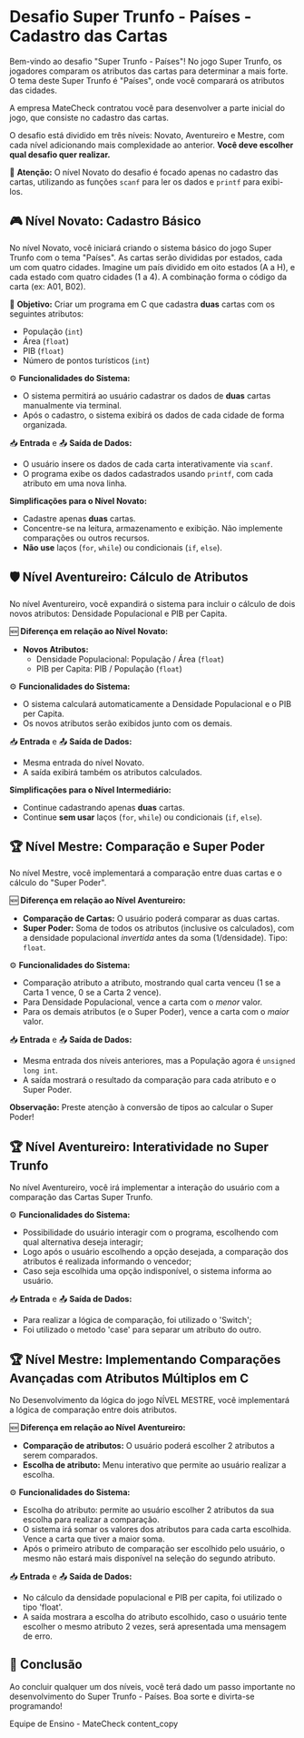 # Desafio Super Trunfo - Países - Cadastro das Cartas

Bem-vindo ao desafio "Super Trunfo - Países"! No jogo Super Trunfo, os jogadores comparam os atributos das cartas para determinar a mais forte. O tema deste Super Trunfo é "Países", onde você comparará os atributos das cidades.

A empresa MateCheck contratou você para desenvolver a parte inicial do jogo, que consiste no cadastro das cartas.

O desafio está dividido em três níveis: Novato, Aventureiro e Mestre, com cada nível adicionando mais complexidade ao anterior.  **Você deve escolher qual desafio quer realizar.**

🚨 **Atenção:** O nível Novato do desafio é focado apenas no cadastro das cartas, utilizando as funções `scanf` para ler os dados e `printf` para exibi-los.

## 🎮 Nível Novato: Cadastro Básico

No nível Novato, você iniciará criando o sistema básico do jogo Super Trunfo com o tema "Países". As cartas serão divididas por estados, cada um com quatro cidades.  Imagine um país dividido em oito estados (A a H), e cada estado com quatro cidades (1 a 4).  A combinação forma o código da carta (ex: A01, B02).

🚩 **Objetivo:** Criar um programa em C que cadastra **duas** cartas com os seguintes atributos:

*   População (`int`)
*   Área (`float`)
*   PIB (`float`)
*   Número de pontos turísticos (`int`)

⚙️ **Funcionalidades do Sistema:**

*   O sistema permitirá ao usuário cadastrar os dados de **duas** cartas manualmente via terminal.
*   Após o cadastro, o sistema exibirá os dados de cada cidade de forma organizada.

📥 **Entrada** e 📤 **Saída de Dados:**

*   O usuário insere os dados de cada carta interativamente via `scanf`.
*   O programa exibe os dados cadastrados usando `printf`, com cada atributo em uma nova linha.

**Simplificações para o Nível Novato:**

*   Cadastre apenas **duas** cartas.
*   Concentre-se na leitura, armazenamento e exibição. Não implemente comparações ou outros recursos.
*   **Não use** laços (`for`, `while`) ou condicionais (`if`, `else`).


## 🛡️ Nível Aventureiro: Cálculo de Atributos

No nível Aventureiro, você expandirá o sistema para incluir o cálculo de dois novos atributos: Densidade Populacional e PIB per Capita.

🆕 **Diferença em relação ao Nível Novato:**

*   **Novos Atributos:**
    *   Densidade Populacional: População / Área (`float`)
    *   PIB per Capita: PIB / População (`float`)

⚙️ **Funcionalidades do Sistema:**

*   O sistema calculará automaticamente a Densidade Populacional e o PIB per Capita.
*   Os novos atributos serão exibidos junto com os demais.

📥 **Entrada** e 📤 **Saída de Dados:**

*   Mesma entrada do nível Novato.
*   A saída exibirá também os atributos calculados.

**Simplificações para o Nível Intermediário:**

*   Continue cadastrando apenas **duas** cartas.
*   Continue **sem usar** laços (`for`, `while`) ou condicionais (`if`, `else`).



## 🏆 Nível Mestre: Comparação e Super Poder

No nível Mestre, você implementará a comparação entre duas cartas e o cálculo do "Super Poder".

🆕 **Diferença em relação ao Nível Aventureiro:**

*   **Comparação de Cartas:** O usuário poderá comparar as duas cartas.
*   **Super Poder:** Soma de todos os atributos (inclusive os calculados), com a densidade populacional *invertida* antes da soma (1/densidade).  Tipo: `float`.

⚙️ **Funcionalidades do Sistema:**

*   Comparação atributo a atributo, mostrando qual carta venceu (1 se a Carta 1 vence, 0 se a Carta 2 vence).
*   Para Densidade Populacional, vence a carta com o *menor* valor.
*   Para os demais atributos (e o Super Poder), vence a carta com o *maior* valor.

📥 **Entrada** e 📤 **Saída de Dados:**

*   Mesma entrada dos níveis anteriores, mas a População agora é `unsigned long int`.
*   A saída mostrará o resultado da comparação para cada atributo e o Super Poder.

**Observação:**  Preste atenção à conversão de tipos ao calcular o Super Poder!

## 🏆 Nível Aventureiro: Interatividade no Super Trunfo

No nível Aventureiro, você irá implementar a interação do usuário com a comparação das Cartas Super Trunfo.

⚙️ **Funcionalidades do Sistema:**

*   Possibilidade do usuário interagir com o programa, escolhendo com qual alternativa deseja interagir;
*   Logo após o usuário escolhendo a opção desejada, a comparação dos atributos é realizada informando o vencedor;
*   Caso seja escolhida uma opção indisponível, o sistema informa ao usuário.

📥 **Entrada** e 📤 **Saída de Dados:**

*   Para realizar a lógica de comparação, foi utilizado o 'Switch';
*   Foi utilizado o metodo 'case' para separar um atributo do outro.

## 🏆 Nível Mestre: Implementando Comparações Avançadas com Atributos Múltiplos em C

No Desenvolvimento da lógica do jogo NÍVEL MESTRE, você implementará a lógica de comparação entre dois atributos.

🆕 **Diferença em relação ao Nível Aventureiro:**

*   **Comparação de atributos:** O usuário poderá escolher 2 atributos a serem comparados.
*   **Escolha de atributo:** Menu interativo que permite ao usuário realizar a escolha.

⚙️ **Funcionalidades do Sistema:**

*   Escolha do atributo: permite ao usuário escolher 2 atributos da sua escolha para realizar a comparação.
*   O sistema irá somar os valores dos atributos para cada carta escolhida. Vence a carta que tiver a maior soma.
*   Após o primeiro atributo de comparação ser escolhido pelo usuário, o mesmo não estará mais disponível na seleção do segundo atributo.

📥 **Entrada** e 📤 **Saída de Dados:**

*   No cálculo da densidade populacional e PIB per capita, foi utilizado o tipo 'float'.
*   A saída mostrara a escolha do atributo escolhido, caso o usuário tente escolher o mesmo atributo 2 vezes, será apresentada uma mensagem de erro.


## 🏁 Conclusão

Ao concluir qualquer um dos níveis, você terá dado um passo importante no desenvolvimento do Super Trunfo - Países. Boa sorte e divirta-se programando!

Equipe de Ensino - MateCheck
content_copy
